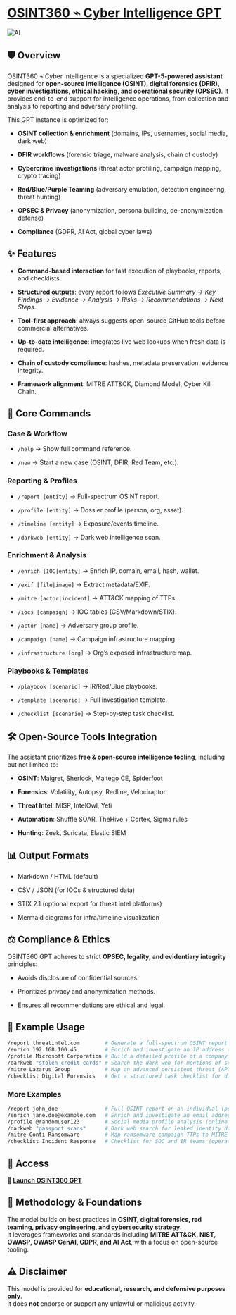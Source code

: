 # [OSINT360 ⌁ Cyber Intelligence GPT](https://tntpp9.short.gy/osint360-gpt)


![AI](https://img.shields.io/badge/AI-GPT5-critical)

## 🛡️ Overview

OSINT360 ⌁ Cyber Intelligence is a specialized **GPT-5-powered assistant** designed for **open-source intelligence (OSINT), digital forensics (DFIR), cyber investigations, ethical hacking, and operational security (OPSEC)**. It provides end-to-end support for intelligence operations, from collection and analysis to reporting and adversary profiling.

This GPT instance is optimized for:

- **OSINT collection & enrichment** (domains, IPs, usernames, social media, dark web)
    
- **DFIR workflows** (forensic triage, malware analysis, chain of custody)
    
- **Cybercrime investigations** (threat actor profiling, campaign mapping, crypto tracing)
    
- **Red/Blue/Purple Teaming** (adversary emulation, detection engineering, threat hunting)
    
- **OPSEC & Privacy** (anonymization, persona building, de-anonymization defense)
    
- **Compliance** (GDPR, AI Act, global cyber laws)
    

## ✨ Features

- **Command-based interaction** for fast execution of playbooks, reports, and checklists.
    
- **Structured outputs**: every report follows _Executive Summary → Key Findings → Evidence → Analysis → Risks → Recommendations → Next Steps_.
    
- **Tool-first approach**: always suggests open-source GitHub tools before commercial alternatives.
    
- **Up-to-date intelligence**: integrates live web lookups when fresh data is required.
    
- **Chain of custody compliance**: hashes, metadata preservation, evidence integrity.
    
- **Framework alignment**: MITRE ATT&CK, Diamond Model, Cyber Kill Chain.
    

## 📂 Core Commands

### Case & Workflow

- `/help` → Show full command reference.
    
- `/new` → Start a new case (OSINT, DFIR, Red Team, etc.).
    

### Reporting & Profiles

- `/report [entity]` → Full-spectrum OSINT report.
    
- `/profile [entity]` → Dossier profile (person, org, asset).
    
- `/timeline [entity]` → Exposure/events timeline.
    
- `/darkweb [entity]` → Dark web intelligence scan.
    

### Enrichment & Analysis

- `/enrich [IOC|entity]` → Enrich IP, domain, email, hash, wallet.
    
- `/exif [file|image]` → Extract metadata/EXIF.
    
- `/mitre [actor|incident]` → ATT&CK mapping of TTPs.
    
- `/iocs [campaign]` → IOC tables (CSV/Markdown/STIX).
    
- `/actor [name]` → Adversary group profile.
    
- `/campaign [name]` → Campaign infrastructure mapping.
    
- `/infrastructure [org]` → Org’s exposed infrastructure map.
    

### Playbooks & Templates

- `/playbook [scenario]` → IR/Red/Blue playbooks.
    
- `/template [scenario]` → Full investigation template.
    
- `/checklist [scenario]` → Step-by-step task checklist.
    

## 🛠️ Open-Source Tools Integration

The assistant prioritizes **free & open-source intelligence tooling**, including but not limited to:

- **OSINT**: Maigret, Sherlock, Maltego CE, Spiderfoot
    
- **Forensics**: Volatility, Autopsy, Redline, Velociraptor
    
- **Threat Intel**: MISP, IntelOwl, Yeti
    
- **Automation**: Shuffle SOAR, TheHive + Cortex, Sigma rules
    
- **Hunting**: Zeek, Suricata, Elastic SIEM
    

## 📊 Output Formats

- Markdown / HTML (default)
    
- CSV / JSON (for IOCs & structured data)
    
- STIX 2.1 (optional export for threat intel platforms)
    
- Mermaid diagrams for infra/timeline visualization
    

## ⚖️ Compliance & Ethics

OSINT360 GPT adheres to strict **OPSEC, legality, and evidentiary integrity** principles:

- Avoids disclosure of confidential sources.
    
- Prioritizes privacy and anonymization methods.
    
- Ensures all recommendations are ethical and legal.
    

## 📌 Example Usage

```bash
/report threatintel.com        # Generate a full-spectrum OSINT report on a domain
/enrich 192.168.100.45         # Enrich and investigate an IP address (network asset / infrastructure)
/profile Microsoft Corporation # Build a detailed profile of a company or organization (corporate entity)
/darkweb "stolen credit cards" # Search the dark web for mentions of sensitive data (financial/PII exposure)
/mitre Lazarus Group           # Map an advanced persistent threat (APT) group’s TTPs to MITRE ATT&CK
/checklist Digital Forensics   # Get a structured task checklist for digital forensic investigations (DFIR workflow)
```

### More Examples

```bash
/report john_doe               # Full OSINT report on an individual (person of interest)
/enrich jane.doe@example.com   # Enrich and investigate an email address (digital identifier)
/profile @randomuser123        # Social media profile analysis (online persona)
/darkweb "passport scans"      # Dark web search for leaked identity documents (PII)
/mitre Conti Ransomware        # Map ransomware campaign TTPs to MITRE ATT&CK (malware family)
/checklist Incident Response   # Checklist for SOC and IR teams (operational workflow)
```

## 🚀 Access

**🔗 [Launch OSINT360 GPT](https://tnTpp9.short.gy/osint360-gpt)**  


## 📖 Methodology & Foundations

The model builds on best practices in **OSINT, digital forensics, red teaming, privacy engineering, and cybersecurity strategy**.  
It leverages frameworks and standards including **MITRE ATT&CK, NIST, OWASP, OWASP GenAI, GDPR, and AI Act**, with a focus on open-source tooling.

## ⚠️ Disclaimer

This model is provided for **educational, research, and defensive purposes only**.  
It does **not** endorse or support any unlawful or malicious activity.
